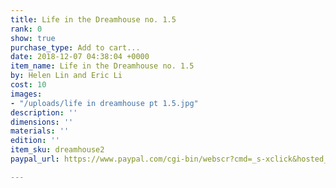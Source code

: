 ```yaml
---
title: Life in the Dreamhouse no. 1.5
rank: 0
show: true
purchase_type: Add to cart...
date: 2018-12-07 04:38:04 +0000
item_name: Life in the Dreamhouse no. 1.5
by: Helen Lin and Eric Li
cost: 10
images:
- "/uploads/life in dreamhouse pt 1.5.jpg"
description: ''
dimensions: ''
materials: ''
edition: ''
item_sku: dreamhouse2
paypal_url: https://www.paypal.com/cgi-bin/webscr?cmd=_s-xclick&hosted_button_id=UC6RSZ9DSU47Q

---
```

